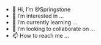 - 👋 Hi, I’m @Springstone
- 👀 I’m interested in ...
- 🌱 I’m currently learning ...
- 💞️ I’m looking to collaborate on ...
- 📫 How to reach me ...

<!---
Springstone/Springstone is a ✨ special ✨ repository because its `README.md` (this file) appears on your GitHub profile.
You can click the Preview link to take a look at your changes.
--->
